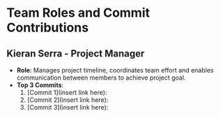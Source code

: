 # Team Roles and Commit Contributions

## Kieran Serra - Project Manager
- **Role**: Manages project timeline, coordinates team effort and enables communication between members to achieve project goal.
- **Top 3 Commits**:
  1. [Commit 1](insert link here): 
  2. [Commit 2](insert link here):
  3. [Commit 3](insert link here): 
